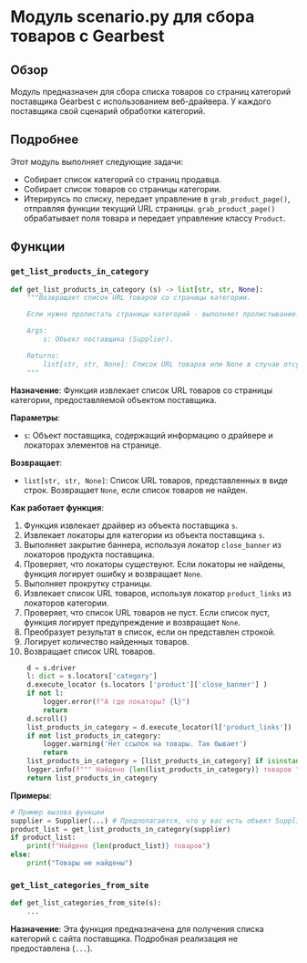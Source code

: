 # Модуль scenario.py для сбора товаров с Gearbest

## Обзор

Модуль предназначен для сбора списка товаров со страниц категорий поставщика Gearbest с использованием веб-драйвера. У каждого поставщика свой сценарий обработки категорий.

## Подробнее

Этот модуль выполняет следующие задачи:

- Собирает список категорий со страниц продавца.
- Собирает список товаров со страницы категории.
- Итерируясь по списку, передает управление в `grab_product_page()`, отправляя функции текущий URL страницы.
  `grab_product_page()` обрабатывает поля товара и передает управление классу `Product`.

## Функции

### `get_list_products_in_category`

```python
def get_list_products_in_category (s) -> list[str, str, None]:
    """Возвращает список URL товаров со страницы категории.

    Если нужно пролистать страницы категорий - выполняет пролистывание.

    Args:
        s: Объект поставщика (Supplier).

    Returns:
        list[str, str, None]: Список URL товаров или None в случае отсутствия товаров.
    """
```

**Назначение**: Функция извлекает список URL товаров со страницы категории, предоставляемой объектом поставщика.

**Параметры**:
- `s`: Объект поставщика, содержащий информацию о драйвере и локаторах элементов на странице.

**Возвращает**:
- `list[str, str, None]`: Список URL товаров, представленных в виде строк. Возвращает `None`, если список товаров не найден.

**Как работает функция**:
1. Функция извлекает драйвер из объекта поставщика `s`.
2. Извлекает локаторы для категории из объекта поставщика `s`.
3. Выполняет закрытие баннера, используя локатор `close_banner` из локаторов продукта поставщика.
4. Проверяет, что локаторы существуют. Если локаторы не найдены, функция логирует ошибку и возвращает `None`.
5. Выполняет прокрутку страницы.
6. Извлекает список URL товаров, используя локатор `product_links` из локаторов категории.
7. Проверяет, что список URL товаров не пуст. Если список пуст, функция логирует предупреждение и возвращает `None`.
8. Преобразует результат в список, если он представлен строкой.
9. Логирует количество найденных товаров.
10. Возвращает список URL товаров.

```python
    d = s.driver
    l: dict = s.locators['category']
    d.execute_locator (s.locators ['product']['close_banner'] )
    if not l:
        logger.error(f"А где локаторы? {l}")
        return
    d.scroll()
    list_products_in_category = d.execute_locator(l['product_links'])
    if not list_products_in_category:
        logger.warning('Нет ссылок на товары. Так бывает')
        return
    list_products_in_category = [list_products_in_category] if isinstance(list_products_in_category, str) else list_products_in_category
    logger.info(f""" Найдено {len(list_products_in_category)} товаров """)
    return list_products_in_category
```

**Примеры**:

```python
# Пример вызова функции
supplier = Supplier(...) # Предполагается, что у вас есть объект Supplier
product_list = get_list_products_in_category(supplier)
if product_list:
    print(f"Найдено {len(product_list)} товаров")
else:
    print("Товары не найдены")
```

### `get_list_categories_from_site`

```python
def get_list_categories_from_site(s):
    ...
```

**Назначение**:
Эта функция предназначена для получения списка категорий с сайта поставщика. Подробная реализация не предоставлена (`...`).